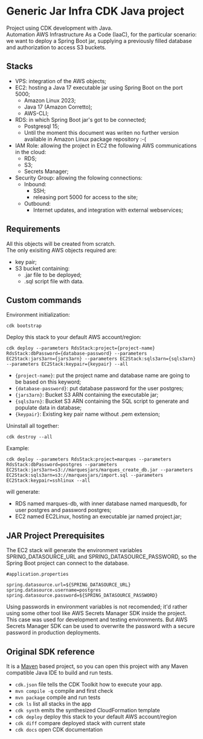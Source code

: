 # Generic Jar Infra CDK Java project

Project using CDK development with Java.<br>
Automation AWS Infrastructure As a Code (IaaC), for the particular scenario: we want to deploy a Spring Boot jar, supplying a previously filled database and authorization to access S3 buckets. 

## Stacks
* VPS: integration of the AWS objects;
* EC2: hosting a Java 17 executable jar using Spring Boot on the port 5000;
    * Amazon Linux 2023;
    * Java 17 (Amazon Corretto);
    * AWS-CLI;
* RDS: in which Spring Boot jar's got to be connected;
    * Postgresql 15;
    * Until the moment this document was writen no further version available in Amazon Linux package repository :-(
* IAM Role: allowing the project in EC2 the following AWS communications in the cloud:
    * RDS;
    * S3;
    * Secrets Manager;
* Security Group: allowing the folowing connections:
    * Inbound:
        * SSH;
        * releasing port 5000 for access to the site;
    * Outbound:
        * Internet updates, and integration with external webservices;

## Requirements
All this objects will be created from scratch.<br>
The only exisiting AWS objects required are:
* key pair;
* S3 bucket containing:
  * .jar file to be deployed;
  * .sql script file with data.

## Custom commands
Environment initialization:
```
cdk bootstrap
```
Deploy this stack to your default AWS account/region:
```
cdk deploy --parameters RdsStack:project={project-name} RdsStack:dbPassword={database-password} --parameters EC2Stack:jars3arn={jars3arn} --parameters EC2Stack:sqls3arn={sqls3arn} --parameters EC2Stack:keypair={keypair} --all
```
* `{project-name}`: put the project name and database name are going to be based on this keyword;
* `{database-password}`: put database password for the user postgres;
* `{jars3arn}`: Bucket S3 ARN containing the executable jar;
* `{sqls3arn}`: Bucket S3 ARN containing the SQL script to generate and populate data in database;
* `{keypair}`: Existing key pair name without .pem extension;<br>

Uninstall all together:
```
cdk destroy --all
``` 
Example:
```
cdk deploy --parameters RdsStack:project=marques --parameters RdsStack:dbPassword=postgres --parameters EC2Stack:jars3arn=s3://marquesjars/marques_create_db.jar --parameters EC2Stack:sqls3arn=s3://marquesjars/import.sql --parameters EC2Stack:keypair=sshlinux --all
```
will generate:<br>
* RDS named marques-db, with inner database named marquesdb, for user postgres and password postgres;
* EC2 named EC2Linux, hosting an executable jar named project.jar;

## JAR Project Prerequisites
The EC2 stack will generate the environment variables SPRING_DATASOURCE_URL and SPRING_DATASOURCE_PASSWORD, so the Spring Boot project can connect to the database.
```application.properties
#application.properties

spring.datasource.url=${SPRING_DATASOURCE_URL}
spring.datasource.username=postgres
spring.datasource.password=${SPRING_DATASOURCE_PASSWORD}
```
Using passwords in environment variables is not recomended; it'd rather using some other tool like AWS Secrets Manager SDK inside the project. This case was used for development and testing environments.
But AWS Secrets Manager SDK can be used to overwrite the password with a secure password in production deployments. 

## Original SDK reference
It is a [Maven](https://maven.apache.org/) based project, so you can open this project with any Maven compatible Java IDE to build and run tests.
* `cdk.json` file tells the CDK Toolkit how to execute your app.
* `mvn compile -q`  compile and first check
* `mvn package`     compile and run tests
* `cdk ls`          list all stacks in the app
* `cdk synth`       emits the synthesized CloudFormation template
* `cdk deploy`      deploy this stack to your default AWS account/region
* `cdk diff`        compare deployed stack with current state
* `cdk docs`        open CDK documentation

